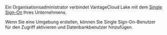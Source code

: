 Ein Organisationsadministrator verbindet VantageCloud Lake mit dem [Single Sign-On](mxq1680183881642.md) Ihres Unternehmens.

Wenn Sie eine Umgebung erstellen, können Sie Single Sign-On-Benutzer für den Zugriff aktivieren und Datenbankbenutzer hinzufügen.

